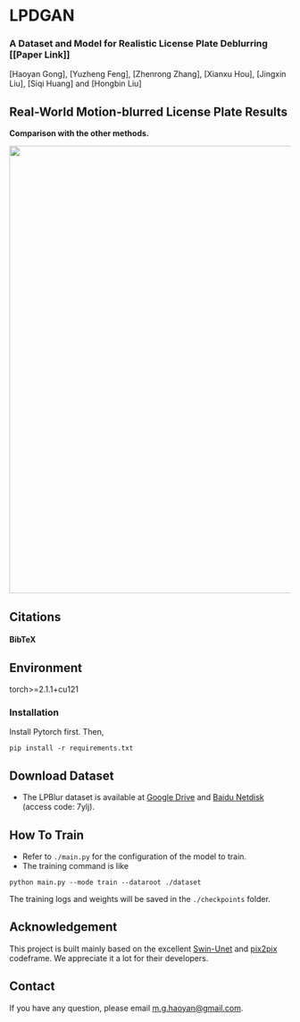 # LPDGAN


### A Dataset and Model for Realistic License Plate Deblurring [[Paper Link]]
[Haoyan Gong], [Yuzheng Feng], [Zhenrong Zhang], [Xianxu Hou], [Jingxin Liu], [Siqi Huang] and [Hongbin Liu]


## Real-World Motion-blurred License Plate Results

**Comparison with the other methods.**

<img src="https://github.com/haoyGONG/LPDGAN/blob/main/figures/results.jpg" width="800"/>


## Citations
#### BibTeX



## Environment
torch>=2.1.1+cu121

### Installation
Install Pytorch first.
Then,
```
pip install -r requirements.txt
```
 
## Download Dataset
- The LPBlur dataset is available at [Google Drive](https://drive.google.com/file/d/1ygdpsYdFVUbDoBtcTpb-D0ag9g-ONi0S/view?usp=sharing) and [Baidu Netdisk](https://pan.baidu.com/s/1RbffG9eCPDYEa-I96wFx-A) (access code: 7ylj).  


## How To Train
- Refer to `./main.py` for the configuration of the model to train.
- The training command is like
```
python main.py --mode train --dataroot ./dataset
```

The training logs and weights will be saved in the `./checkpoints` folder.

## Acknowledgement
This project is built mainly based on the excellent [Swin-Unet](https://github.com/HuCaoFighting/Swin-Unet) and [pix2pix](https://github.com/phillipi/pix2pix) codeframe. We appreciate it a lot for their developers.

## Contact
If you have any question, please email m.g.haoyan@gmail.com.




